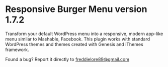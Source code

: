 Responsive Burger Menu version 1.7.2
======================

Transform your default WordPress menu into a responsive, modern app-like menu similar to Mashable, Facebook.
This plugin works with standard WordPress themes and themes created with Genesis and iThemes framework.

Found a bug? Report it directly to freddielore89@gmail.com


